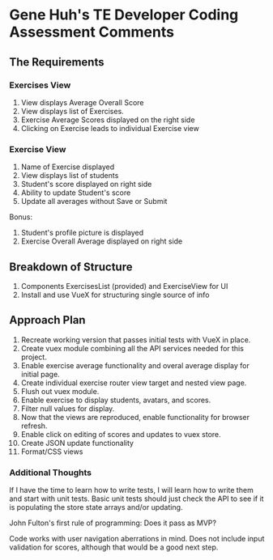 # Gene Huh's TE Developer Coding Assessment Comments

## The Requirements

### Exercises View
1. View displays Average Overall Score
2. View displays list of Exercises.
2. Exercise Average Scores displayed on the right side
3. Clicking on Exercise leads to individual Exercise view

### Exercise View
1. Name of Exercise displayed 
2. View displays list of students
3. Student's score displayed on right side
4. Ability to update Student's score
5. Update all averages without Save or Submit

Bonus:
1. Student's profile picture is displayed
2. Exercise Overall Average displayed on right side

## Breakdown of Structure

1. Components ExercisesList (provided) and ExerciseView for UI
2. Install and use VueX for structuring single source of info

## Approach Plan

1. Recreate working version that passes initial tests with VueX in place.
2. Create vuex module combining all the API services needed for this project.
3. Enable exercise average functionality and overal average display for initial page.
4. Create individual exercise router view target and nested view page.
5. Flush out vuex module.
6. Enable exercise to display students, avatars, and scores.
7. Filter null values for display.
8. Now that the views are reproduced, enable functionality for browser refresh.
9. Enable click on editing of scores and updates to vuex store.
10. Create JSON update functionality
11. Format/CSS views

### Additional Thoughts

If I have the time to learn how to write tests, I will learn how to write them and start with unit tests. Basic unit tests should just check the API to see if it is populating the store state arrays and/or updating.

John Fulton's first rule of programming: Does it pass as MVP?

Code works with user navigation aberrations in mind. Does not include input validation for scores, although that would be a good next step.